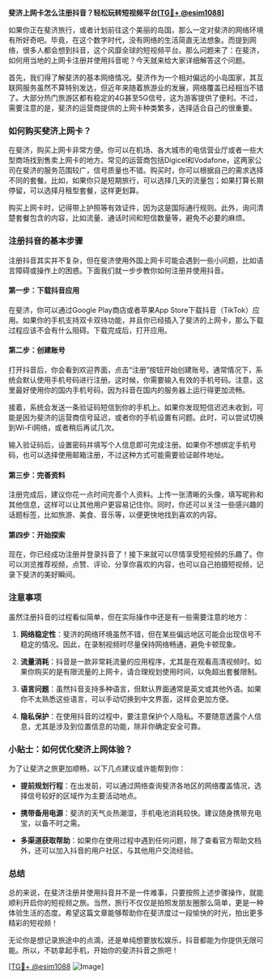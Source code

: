 **斐济上网卡怎么注册抖音？轻松玩转短视频平台[[TG💪+ @esim1088](https://t.me/s/esim1088)]**

如果你正在斐济旅行，或者计划前往这个美丽的岛国，那么一定对斐济的网络环境有所好奇吧。毕竟，在这个数字时代，没有网络的生活简直无法想象。而提到网络，很多人都会想到抖音，这个风靡全球的短视频平台。那么问题来了：在斐济，如何用当地的上网卡注册并使用抖音呢？今天就来给大家详细解答这个问题。

首先，我们得了解斐济的基本网络情况。斐济作为一个相对偏远的小岛国家，其互联网服务虽然不算特别发达，但近年来随着旅游业的发展，网络覆盖已经相当不错了。大部分热门旅游区都有稳定的4G甚至5G信号，这为游客提供了便利。不过，需要注意的是，斐济的运营商提供的上网卡种类繁多，选择适合自己的很重要。

### 如何购买斐济上网卡？

在斐济，购买上网卡非常方便。你可以在机场、各大城市的电信营业厅或者一些大型商场找到售卖上网卡的地方。常见的运营商包括Digicel和Vodafone，这两家公司在斐济的服务范围较广，信号质量也不错。购买时，你可以根据自己的需求选择不同的套餐。比如，如果你只是短期旅行，可以选择几天的流量包；如果打算长期停留，可以选择月租型套餐，这样更划算。

购买上网卡时，记得带上护照等有效证件，因为这是国际通行规则。此外，询问清楚套餐包含的内容，比如流量、通话时间和短信数量等，避免不必要的麻烦。

### 注册抖音的基本步骤

注册抖音其实并不复杂，但在斐济使用外国上网卡可能会遇到一些小问题，比如语言障碍或操作上的困惑。下面我们就一步步教你如何注册并使用抖音。

#### 第一步：下载抖音应用

在斐济，你可以通过Google Play商店或者苹果App Store下载抖音（TikTok）应用。如果你的手机支持双卡双待功能，并且你已经插入了斐济的上网卡，那么下载过程应该不会有什么阻碍。下载完成后，打开应用。

#### 第二步：创建账号

打开抖音后，你会看到欢迎界面，点击“注册”按钮开始创建账号。通常情况下，系统会默认使用手机号码进行注册。这时候，你需要输入有效的手机号码。注意，这里最好使用你的国内手机号码，因为抖音在国内的服务器上运行得更加流畅。

接着，系统会发送一条验证码短信到你的手机上。如果你发现短信迟迟未收到，可能是因为斐济的运营商信号延迟，或者你的手机设置有问题。此时，可以尝试切换到Wi-Fi网络，或者稍后再试几次。

输入验证码后，设置密码并填写个人信息即可完成注册。如果你不想绑定手机号码，也可以选择使用邮箱注册，不过这种方式可能需要验证邮件地址。

#### 第三步：完善资料

注册完成后，建议你花一点时间完善个人资料。上传一张清晰的头像，填写昵称和其他信息，这样可以让其他用户更容易记住你。同时，你还可以关注一些感兴趣的话题标签，比如旅游、美食、音乐等，以便更快地找到喜欢的内容。

#### 第四步：开始探索

现在，你已经成功注册并登录抖音了！接下来就可以尽情享受短视频的乐趣了。你可以浏览推荐视频，点赞、评论、分享你喜欢的内容，也可以自己拍摄短视频，记录下斐济的美好瞬间。

### 注意事项

虽然注册抖音的过程看似简单，但在实际操作中还是有一些需要注意的地方：

1. **网络稳定性**：斐济的网络环境虽然不错，但在某些偏远地区可能会出现信号不稳定的情况。因此，在录制视频时尽量保持网络畅通，避免卡顿现象。
   
2. **流量消耗**：抖音是一款非常耗流量的应用程序，尤其是在观看高清视频时。如果你购买的是有限流量的上网卡，请合理规划使用时间，以免超出套餐限制。

3. **语言问题**：虽然抖音支持多种语言，但默认界面通常是英文或其他外语。如果你不太熟悉这些语言，可以手动切换到中文界面，这样会更加方便。

4. **隐私保护**：在使用抖音的过程中，要注意保护个人隐私。不要随意透露个人信息，尤其是涉及到位置信息的功能，除非你确定安全可靠。

### 小贴士：如何优化斐济上网体验？

为了让斐济之旅更加顺畅，以下几点建议或许能帮到你：

- **提前规划行程**：在出发前，可以通过网络查询斐济各地区的网络覆盖情况，选择信号较好的区域作为主要活动地点。
  
- **携带备用电源**：斐济的天气炎热潮湿，手机电池消耗较快。建议随身携带充电宝，以备不时之需。

- **多渠道获取帮助**：如果你在使用过程中遇到任何问题，除了查看官方帮助文档外，还可以加入抖音的用户社区，与其他用户交流经验。

### 总结

总的来说，在斐济注册并使用抖音并不是一件难事，只要按照上述步骤操作，就能顺利开启你的短视频之旅。当然，旅行不仅仅是拍照发朋友圈那么简单，更是一种体验生活的态度。希望这篇文章能够帮助你在斐济度过一段愉快的时光，拍出更多精彩的短视频！

无论你是想记录旅途中的点滴，还是单纯想要放松娱乐，抖音都能为你提供无限可能。所以，不妨拿起手机，开始你的斐济抖音之旅吧！

[[TG💪+ @esim1088](https://t.me/s/esim1088) ![Image](https://i.postimg.cc/4NQfJmqS/Snipaste-2025-05-13-00-14-12.png)]